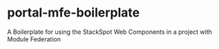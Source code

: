 # portal-mfe-boilerplate
A Boilerplate for using the StackSpot Web Components in a project with Module Federation

